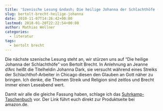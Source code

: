 ```yaml
---
title: 'Szenische Lesung &ndash; Die heilige Johanna der Schlachthöfe (Bertolt Brecht)'
slug: bertolt-brecht-heilige-johanna
date: 2010-11-07T14:26:42+00:00
lastmod: 2018-01-20T22:22:54+00:00
author: Mathias Wellner
categories:
  - literatur
tags:
  - bertolt brecht
---
```

Die nächste szenische Lesung steht an, wir stürzen uns auf &#8220;Die heilige Johanna der Schlachthöfe&#8221; von Bertolt Brecht. In Anlehnung an Jeanne d&#8217;Arc heißt die Titelheldin Johanna Dark, sie versucht während eines Streiks der Schlachthof-Arbeiter in Chicago diesen den Glauben an Gott näher zu bringen. Ich denke, die Themen Streik und Religion sind zeitlos und Brecht immer einen Leseabend wert. 

Damit wir alle die gleiche Fassung haben, schlage ich das [Suhrkamp-Taschenbuch](http://www.amazon.de/gp/product/3518101137?ie=UTF8&tag=mathiaswellne-21&linkCode=as2&camp=1638&creative=6742&creativeASIN=3518101137) <img src="http://www.assoc-amazon.de/e/ir?t=mathiaswellne-21&#038;l=as2&#038;o=3&#038;a=3518101137" width="1" height="1" border="0" alt="" style="border:none !important; margin:0px !important;" />vor. Der Link führt euch direkt zur Produktseite bei amazon.de.
